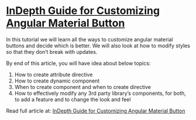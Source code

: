 # [InDepth Guide for Customizing Angular Material Button](#TBA)

In this tutorial we will learn all the ways to customize angular material buttons and decide which is better. We will also look at how to modify styles so that they don’t break with updates.

By end of this article, you will have idea about below topics:

1. How to create attribute directive
2. How to create dynamic component
3. When to create component and when to create directive
4. How to effectively modify any 3rd party library’s components, for both, to add a feature and to change the look and feel

Read full article at: [InDepth Guide for Customizing Angular Material Button](#TBA)
